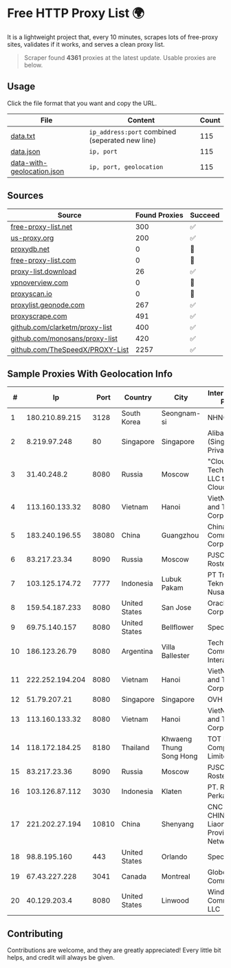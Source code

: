 
# Free HTTP Proxy List 🌍

It is a lightweight project that, every 10 minutes, scrapes lots of free-proxy sites, validates if it works, and serves a clean proxy list.


> Scraper found **4361** proxies at the latest update. Usable proxies are below.

## Usage

Click the file format that you want and copy the URL.


|File|Content|Count|
|----|-------|-----|
|[data.txt](https://raw.githubusercontent.com/themiralay/Proxy-List-World/master/data.txt)|`ip_address:port` combined (seperated new line)|115|
|[data.json](https://raw.githubusercontent.com/themiralay/Proxy-List-World/master/data.json)|`ip, port`|115|
|[data-with-geolocation.json](https://raw.githubusercontent.com/themiralay/Proxy-List-World/master/data-with-geolocation.json)|`ip, port, geolocation`|115|

## Sources

|Source|Found Proxies|Succeed|
|------|-------------|-------|
|[free-proxy-list.net](https://free-proxy-list.net)|300|✅|
|[us-proxy.org](https://www.us-proxy.org)|200|✅|
|[proxydb.net](http://proxydb.net)|0|🚫|
|[free-proxy-list.com](https://free-proxy-list.com/?page=&port=&type%5B%5D=http&type%5B%5D=https&up_time=0&search=Search)|0|🚫|
|[proxy-list.download](https://www.proxy-list.download/HTTP)|26|✅|
|[vpnoverview.com](https://vpnoverview.com/privacy/anonymous-browsing/free-proxy-servers)|0|🚫|
|[proxyscan.io](https://www.proxyscan.io)|0|🚫|
|[proxylist.geonode.com](https://proxylist.geonode.com/api/proxy-list?limit=300&page=1&sort_by=lastChecked&sort_type=desc&protocols=http,https)|267|✅|
|[proxyscrape.com](https://api.proxyscrape.com/v2/?request=displayproxies&protocol=http&timeout=10000&country=all&ssl=all&anonymity=all)|491|✅|
|[github.com/clarketm/proxy-list](https://raw.githubusercontent.com/clarketm/proxy-list/master/proxy-list-raw.txt)|400|✅|
|[github.com/monosans/proxy-list](https://raw.githubusercontent.com/monosans/proxy-list/main/proxies/http.txt)|420|✅|
|[github.com/TheSpeedX/PROXY-List](https://raw.githubusercontent.com/TheSpeedX/PROXY-List/master/http.txt)|2257|✅|


## Sample Proxies With Geolocation Info

|#|Ip|Port|Country|City|Internet Service Provider|
|-|--|----|-------|----|-------------------------|
|1|180.210.89.215|3128|South Korea|Seongnam-si|NHNCLOUD|
|2|8.219.97.248|80|Singapore|Singapore|Alibaba Cloud (Singapore) Private Limited|
|3|31.40.248.2|8080|Russia|Moscow|"Cloud Technologies" LLC trading as Cloud.ru|
|4|113.160.133.32|8080|Vietnam|Hanoi|VietNam Post and Telecom Corporation|
|5|183.240.196.55|38080|China|Guangzhou|China Mobile Communications Corporation|
|6|83.217.23.34|8090|Russia|Moscow|PJSC Rostelecom|
|7|103.125.174.72|7777|Indonesia|Lubuk Pakam|PT Trinity Teknologi Nusantara|
|8|159.54.187.233|8080|United States|San Jose|Oracle Corporation|
|9|69.75.140.157|8080|United States|Bellflower|Spectrum|
|10|186.123.26.79|8080|Argentina|Villa Ballester|Techtel LMDS Comunicaciones Interactivas S.A.|
|11|222.252.194.204|8080|Vietnam|Hanoi|VietNam Post and Telecom Corporation|
|12|51.79.207.21|8080|Singapore|Singapore|OVH SAS|
|13|113.160.133.32|8080|Vietnam|Hanoi|VietNam Post and Telecom Corporation|
|14|118.172.184.25|8180|Thailand|Khwaeng Thung Song Hong|TOT Public Company Limited|
|15|83.217.23.36|8090|Russia|Moscow|PJSC Rostelecom|
|16|103.126.87.112|3030|Indonesia|Klaten|PT. Rasi Bintang Perkasa|
|17|221.202.27.194|10810|China|Shenyang|CNC Group CHINA169 Liaoning Province Network|
|18|98.8.195.160|443|United States|Orlando|Spectrum|
|19|67.43.227.228|3041|Canada|Montreal|GloboTech Communications|
|20|40.129.203.4|8080|United States|Linwood|Windstream Communications LLC|



## Contributing

Contributions are welcome, and they are greatly appreciated! Every
little bit helps, and credit will always be given.

